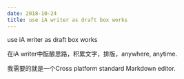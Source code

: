 ```yaml
---
date: 2018-10-24
title: use iA writer as draft box works
---
```

use iA writer as draft box works

在iA writer中酝酿思路，积累文字，排版，anywhere, anytime.

我需要的就是一个Cross platform standard Markdown editor.
